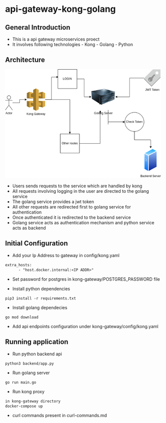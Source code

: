 # api-gateway-kong-golang

## General Introduction
- This is a api gateway microservices proect
- It involves following technologies
      - Kong
      - Golang
      - Python

## Architecture

![Architecture Image](/images/arch.png)

- Users sends requests to the service which are handled by kong
- All requests involving logging in the user are directed to the golang service
- The golang service provides a jwt token
- All other requests are redirected first to golang service for authentication
- Once authenticated it is redirected to the backend service
- Golang service acts as authentication mechanism and python service acts as backend 

## Initial Configuration
- Add your Ip Address to gateway in config/kong.yaml

```
extra_hosts:
      - "host.docker.internal:<IP ADDR>"
```

- Set password for postgres in kong-gateway/POSTGRES_PASSWORD file

- Install python dependencies
```
pip3 install -r requirements.txt
```

- Install golang dependecies
```
go mod download
```

- Add api endpoints configuration under kong-gateway/config/kong.yaml

## Running application
- Run python backend api
```
python3 backend/app.py
```

- Run golang server
```
go run main.go
```

- Run kong proxy
```
in kong-gateway directory
docker-compose up 
```

- curl commands present in curl-commands.md